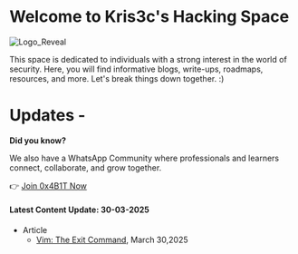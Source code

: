 # Welcome to Kris3c's Hacking Space 

![Logo_Reveal](https://github.com/kris3c/kris3c.github.io/assets/128035061/fa29d69d-5e46-4f48-9c08-679a3055df0a)

This space is dedicated to individuals with a strong interest in the world of security. Here, you will find informative blogs, write-ups, roadmaps, resources, and more. Let's break things down together. :)

# Updates - 

**Did you know?**  
  
We also have a WhatsApp Community where professionals and learners connect, collaborate, and grow together.  
  
👉 [Join 0x4B1T Now](https://chat.whatsapp.com/HOJpyncUr558i7hYtNZeer)

#### Latest Content Update: 30-03-2025

- Article
  - [Vim: The Exit Command](https://kris3c.github.io/article/vim-the-exit-command), March 30,2025
